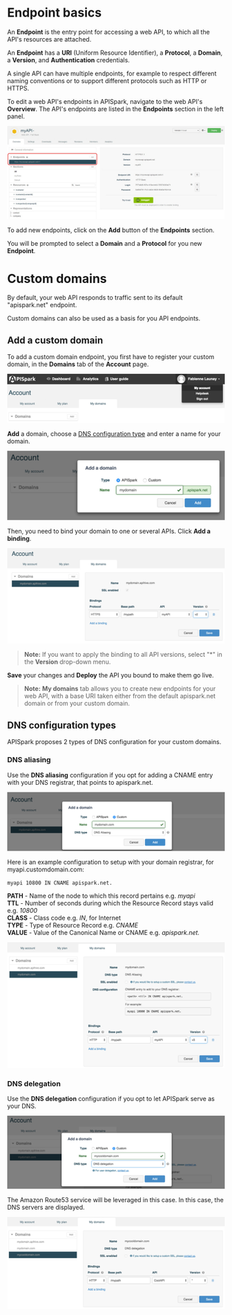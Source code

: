 
# Endpoint basics

An **Endpoint** is the entry point for accessing a web API, to which all the API's resources are attached.

An **Endpoint** has a **URI** (Uniform Resource Identifier), a **Protocol**, a **Domain**, a **Version**, and **Authentication** credentials.

A single API can have multiple endpoints, for example to respect different naming conventions or to support different protocols such as HTTP or HTTPS.

To edit a web API's endpoints in APISpark, navigate to the web API's **Overview**. The API's endpoints are listed in the **Endpoints** section in the left panel.

![Endpoints section](images/endpoints-section.jpg "Endpoints section")

To add new endpoints, click on the **Add** button of the **Endpoints** section.

You will be prompted to select a **Domain** and a **Protocol** for you new **Endpoint**.

# <a class="anchor" name="custom-domains"></a>Custom domains

By default, your web API responds to traffic sent to its default "apispark.net" endpoint.

Custom domains can also be used as a basis for you API endpoints.

## Add a custom domain

To add a custom domain endpoint, you first have to register your custom domain, in the **Domains** tab of the **Account** page.

![Domains tab](images/my-domains-tab.jpg "Domains tab")

**Add** a domain, choose a [DNS configuration type](#dns-configuration) and enter a name for your domain.

![Add domain name](images/add-domain-name.jpg "Add domain name")

Then, you need to bind your domain to one or several APIs. Click **Add a binding**.

![Add a binding](images/add-a-binding.jpg "Add a binding")

>**Note:** If you want to apply the binding to all API versions, select "\*" in the **Version** drop-down menu.


**Save** your changes and **Deploy** the API you bound to make them go live.

>**Note:** **My domains** tab allows you to create new endpoints for your web API, with a base URI taken either from the default apispark.net domain or from your custom domain.

## <a class="anchor" name="dns-configuration"></a>DNS configuration types

APISpark proposes 2 types of DNS configuration for your custom domains.

### DNS aliasing

Use the **DNS aliasing** configuration if you opt for adding a CNAME entry with your DNS registrar, that points to apispark.net.

![DNS Aliasing](images/alias-domain.jpg "DNS Aliasing")

Here is an example configuration to setup with your domain registrar, for myapi.customdomain.com:

```
myapi 10800 IN CNAME apispark.net.
```
**PATH** - Name of the node to which this record pertains e.g. *myapi*  
**TTL** - Number of seconds during which the Resource Record stays valid e.g. *10800*  
**CLASS** - Class code e.g. *IN*, for Internet  
**TYPE** - Type of Resource Record e.g. *CNAME*  
**VALUE** - Value of the Canonical Name or CNAME e.g. *apispark.net.*

![DNS Aliasing](images/alias-binding.jpg "DNS Aliasing")

### DNS delegation

Use the **DNS delegation** configuration if you opt to let APISpark serve as your DNS.

![DNS Delegation](images/delegation-domain.jpg "DNS Delegation")

The Amazon Route53 service will be leveraged in this case. In this case, the DNS servers are displayed.

![DNS Delegation](images/delegation-binding.jpg "DNS Delegation")
